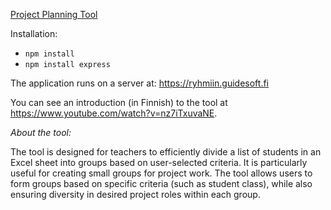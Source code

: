 [Project Planning Tool](https://ryhmiin.guidesoft.fi)

Installation:

- `npm install`
- `npm install express`

The application runs on a server at: https://ryhmiin.guidesoft.fi

You can see an introduction (in Finnish) to the tool at https://www.youtube.com/watch?v=nz7iTxuvaNE.

*About the tool:*

The tool is designed for teachers to efficiently divide a list of students in an Excel sheet into groups based on user-selected criteria. It is particularly useful for creating small groups for project work. The tool allows users to form groups based on specific criteria (such as student class), while also ensuring diversity in desired project roles within each group.

